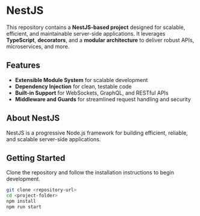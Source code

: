 # NestJS

This repository contains a **NestJS-based project** designed for scalable, efficient, and maintainable server-side applications. It leverages **TypeScript**, **decorators**, and a **modular architecture** to deliver robust APIs, microservices, and more.

## Features

- **Extensible Module System** for scalable development
- **Dependency Injection** for clean, testable code
- **Built-in Support** for WebSockets, GraphQL, and RESTful APIs
- **Middleware and Guards** for streamlined request handling and security

## About NestJS

NestJS is a progressive Node.js framework for building efficient, reliable, and scalable server-side applications.

## Getting Started

Clone the repository and follow the installation instructions to begin development.

```bash
git clone <repository-url>
cd <project-folder>
npm install
npm run start
```
